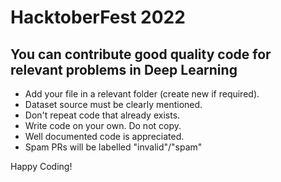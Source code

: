 # HacktoberFest 2022

You can contribute good quality code for relevant problems in Deep Learning
----------------------------

* Add your file in a relevant folder (create new if required).
* Dataset source must be clearly mentioned.
* Don't repeat code that already exists.
* Write code on your own. Do not copy.
* Well documented code is appreciated.
* Spam PRs will be labelled "invalid"/"spam"

Happy Coding!
